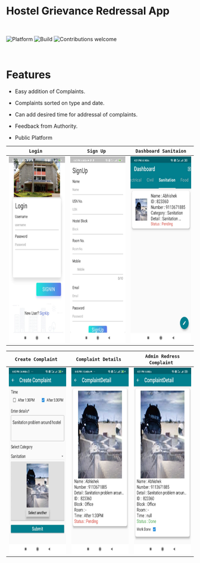 # Hostel Grievance Redressal App

&nbsp;&nbsp;&nbsp;&nbsp;&nbsp;&nbsp;&nbsp;&nbsp;&nbsp;&nbsp;&nbsp;&nbsp;&nbsp;&nbsp;&nbsp;&nbsp;&nbsp;&nbsp;&nbsp;
&nbsp;&nbsp;&nbsp;&nbsp;&nbsp;&nbsp;&nbsp;&nbsp;&nbsp;&nbsp;&nbsp;&nbsp;&nbsp;&nbsp;&nbsp;&nbsp;&nbsp;&nbsp;&nbsp;&nbsp;&nbsp;&nbsp;&nbsp;&nbsp;
<p align ="center">
  
![Platform](https://img.shields.io/badge/Platform-Flutter-blue.svg)
![Build](https://img.shields.io/badge/Build-Passing-green.svg)
![Contributions welcome](https://img.shields.io/badge/contributions-welcome-orange.svg)

</p></br>

# Features

- Easy addition of Complaints.

- Complaints sorted on type and date.

- Can add desired time for addressal of complaints.

- Feedback from Authority.

- Public Platform 

<div align="center">
<table>
<thead>
<tr>
<th style="text-align:center"><code>Login </code></th>
<th style="text-align:center"><code>Sign Up </code></th>
<th style="text-align:center"><code>Dashboard Sanitaion</code></th>
<!-- <th style="text-align:center"><code>Dashboard Mess </code></th> -->

</tr>
</thead>
<tbody>
<tr>
<td style="text-align:center"><img src="https://github.com/sharmajsr/SJCE_Hostel_Grievance_Redresal/blob/shubham/assets/login.jpeg?raw=true" height = "500px"/></td>
<td style="text-align:center"><img src="https://github.com/sharmajsr/SJCE_Hostel_Grievance_Redresal/blob/shubham/assets/signup.jpeg?raw=true" height = "500px"/></td>
 <td style="text-align:center"><img src="https://github.com/sharmajsr/SJCE_Hostel_Grievance_Redresal/blob/shubham/assets/dashboard.jpeg?raw=true" height = "500px"/></td>  
 <!--<td style="text-align:center"><img src="https://github.com/sharmajsr/SJCE_Hostel_Grievance_Redresal/blob/shubham/assets/dashboard%20Electricity.jpeg?raw=true" height = "500px"/></td> -->
<!-- <td style="text-align:center"><img src="https://github.com/sharmajsr/SJCE_Hostel_Grievance_Redresal/blob/shubham/assets/dashboard%20Mess.jpeg?raw=true" height = "500px"/>-->
</tr>
</tbody>
</table>


<table>
<thead>
<tr>

<th style="text-align:center"><code>Create Complaint </code></th>  
  <th style="text-align:center"><code>Complaint Details </code></th>
<th style="text-align:center"><code>Admin Redress Complaint </code></th>
<!-- <th style="text-align:center"><code>Dashboard Cleaning </code></th> -->

</tr>
</thead>
<tbody>
<tr>
  
  <td style="text-align:center"><img src="https://github.com/sharmajsr/SJCE_Hostel_Grievance_Redresal/blob/shubham/assets/create.jpeg?raw=true" height = "500px"/></td>
  <td style="text-align:center"><img src="https://github.com/sharmajsr/SJCE_Hostel_Grievance_Redresal/blob/shubham/assets/complaint_deatail.jpeg?raw=true" height = "500px"/>
  <td style="text-align:center"><img src="https://github.com/sharmajsr/SJCE_Hostel_Grievance_Redresal/blob/shubham/assets/admin_complaint.jpeg?raw=true" height = "500px"/></td>
<!-- <td style="text-align:center"><img src="https://github.com/sharmajsr/SJCE_Hostel_Grievance_Redresal/blob/shubham/assets/dashboard.jpeg?raw=true" height = "500px"/></td> -->
  
  
</tr>
</tbody>
</table>
</div>

